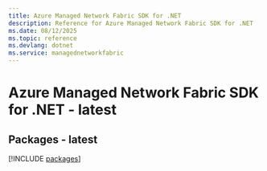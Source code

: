 ```yaml
---
title: Azure Managed Network Fabric SDK for .NET
description: Reference for Azure Managed Network Fabric SDK for .NET
ms.date: 08/12/2025
ms.topic: reference
ms.devlang: dotnet
ms.service: managednetworkfabric
---
```

# Azure Managed Network Fabric SDK for .NET - latest
## Packages - latest
[!INCLUDE [packages](managed-network-fabric-index.md)]